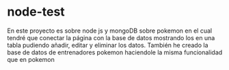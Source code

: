# node-test
En este proyecto es sobre node js y mongoDB sobre pokemon en el cual tendré que conectar la página con la base de datos mostrando los en una tabla pudiendo añadir, editar y eliminar los datos. También he creado la base de datos de entrenadores pokemon haciendole la misma funcionalidad que en pokemon
